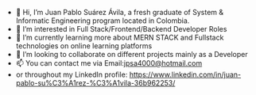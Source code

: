 - 👋 Hi, I’m Juan Pablo Suárez Ávila, a fresh graduate of System & Informatic Engineering program located in Colombia.
- 👀 I’m interested in Full Stack/Frontend/Backend Developer Roles
- 🌱 I’m currently learning more about MERN STACK and Fullstack technologies on online learning platforms
- 💞️ I’m looking to collaborate on different projects mainly as a Developer 
- 📫 You can contact me via Email:jpsa4000@hotmail.com
- or throughout my LinkedIn profile: https://www.linkedin.com/in/juan-pablo-su%C3%A1rez-%C3%A1vila-36b962253/

<!---
JuanPabloSuarezA/JuanPabloSuarezA is a ✨ special ✨ repository because its `README.md` (this file) appears on your GitHub profile.
You can click the Preview link to take a look at your changes.
--->
